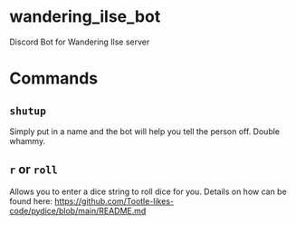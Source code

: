 # wandering_ilse_bot
Discord Bot for Wandering Ilse server

# Commands

## `shutup`

Simply put in a name and the bot will help you tell the person off.  Double whammy.

## `r` or `roll`

Allows you to enter a dice string to roll dice for you.  Details on how can be found here: https://github.com/Tootle-likes-code/pydice/blob/main/README.md
